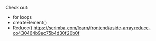 Check out:

- for loops
- createElement()
- Reduce() https://scrimba.com/learn/frontend/aside-arrayreduce-co430464b9ec75b4d30f20b0f